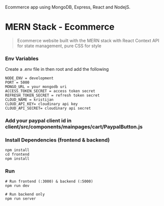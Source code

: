 Ecommerce app using MongoDB, Express, React and NodejS.

# MERN Stack - Ecommerce
> Ecommerce website built with the MERN stack with React Context API for state management, pure CSS for style

### Env Variables

Create a .env file in then root and add the following

```
NODE_ENV = development
PORT = 5000
MONGO_URL = your mongodb uri
ACCESS_TOKEN_SECRET = access token secret
REFRESH_TOKEN_SECRET = refresh token secret
CLOUD_NAME = kristijan
CLOUD_API_KEY= cloudinary api key
CLOUD_API_SECRET= cloudinary api secret
```

### Add your paypal client id in client/src/components/mainpages/cart/PaypalButton.js

### Install Dependencies (frontend & backend)

```
npm install
cd frontend
npm install
```

### Run

```
# Run frontend (:3000) & backend (:5000)
npm run dev

# Run backend only
npm run server
```


